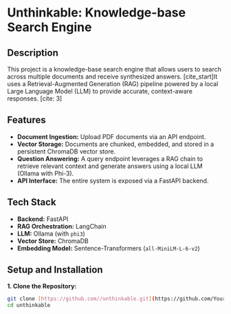 # Unthinkable: Knowledge-base Search Engine

## Description
This project is a knowledge-base search engine that allows users to search across multiple documents and receive synthesized answers. [cite_start]It uses a Retrieval-Augmented Generation (RAG) pipeline powered by a local Large Language Model (LLM) to provide accurate, context-aware responses. [cite: 3]

## Features
* **Document Ingestion:** Upload PDF documents via an API endpoint.
* **Vector Storage:** Documents are chunked, embedded, and stored in a persistent ChromaDB vector store.
* **Question Answering:** A query endpoint leverages a RAG chain to retrieve relevant context and generate answers using a local LLM (Ollama with Phi-3).
* **API Interface:** The entire system is exposed via a FastAPI backend.

## Tech Stack
* **Backend:** FastAPI
* **RAG Orchestration:** LangChain
* **LLM:** Ollama (with `phi3`)
* **Vector Store:** ChromaDB
* **Embedding Model:** Sentence-Transformers (`all-MiniLM-L-6-v2`)

## Setup and Installation

**1. Clone the Repository:**
```bash
git clone [https://github.com//unthinkable.git](https://github.com/Your-GitHub-Username/unthinkable.git)
cd unthinkable
